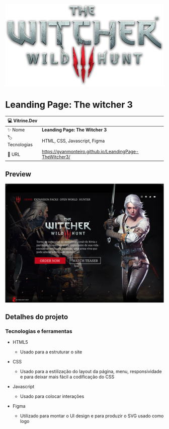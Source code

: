 
<div align="center" >
  <img src="https://github.com/GyanMonteiro/LeandingPage-TheWitcher3/blob/main/src/img/Home/logo1.png?raw=true"/>
</div>

# Leanding Page: The witcher 3

| :computer: Vitrine.Dev |     |
| -------------  | --- |
| :sparkles: Nome        | **Leanding Page: The Witcher 3**
| :label: Tecnologias | HTML, CSS, Javascript, Figma
| :rocket: URL         | https://gyanmonteiro.github.io/LeandingPage-TheWitcher3/

## Preview

![](https://github.com/GyanMonteiro/LeandingPage-TheWitcher3/blob/main/src/img/Thumg-Projeto.jpg?raw=true#vitrinedev)

## Detalhes do projeto

### Tecnologias e ferramentas

- HTML5
  - Usado para a estruturar o site

- CSS
  - Usado para a estilização do layout da página, menu, responsividade e para deixar mais fácil a codificação do CSS

- Javascript
  - Usado para colocar interações

- Figma
  - Utilizado para montar o UI design e para produzir o SVG usado como logo




